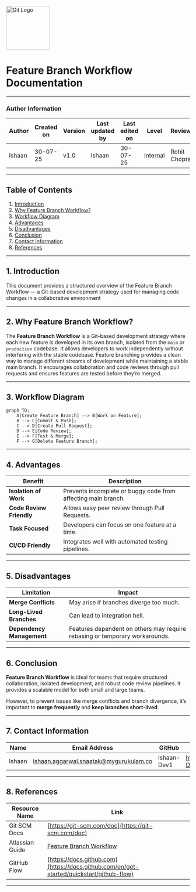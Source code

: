 
<img src="https://git-scm.com/images/logos/downloads/Git-Icon-1788C.png" alt="Git Logo" width="120"/>

# Feature Branch Workflow Documentation

---

### Author Information

| **Author**   | **Created on** | **Version** | **Last updated by** | **Last edited on** | **Level** | **Reviewer**  |
|--------------|----------------|-------------|---------------------|--------------------|-----------|---------------|
| Ishaan    | 30-07-25    | v1.0  |  Ishaan  |30-07-25   | Internal    | Rohit Chopra    | 

---

## Table of Contents

1. [Introduction](#1-introduction)  
2. [Why Feature Branch Workflow?](#2-why-feature-branch-workflow)  
3. [Workflow Diagram](#3-workflow-diagram)  
4. [Advantages](#4-advantages)  
5. [Disadvantages](#5-disadvantages)  
6. [Conclusion](#6-conclusion)  
7. [Contact Information](#7-contact-information)  
8. [References](#8-references)

---

## 1. Introduction

This document provides a structured overview of the Feature Branch Workflow — a Git-based development strategy used for managing code changes in a collaborative environment

---

## 2. Why Feature Branch Workflow?

The **Feature Branch Workflow** is a Git-based development strategy where each new feature is developed in its own branch, isolated from the `main` or `production` codebase. It allows developers to work independently without interfering with the stable codebase.
Feature branching provides a clean way to manage different streams of development while maintaining a stable main branch. It encourages collaboration and code reviews through pull requests and ensures features are tested before they’re merged.


---

## 3. Workflow Diagram

```mermaid
graph TD;
    A[Create Feature Branch] --> B[Work on Feature];
    B --> C[Commit & Push];
    C --> D[Create Pull Request];
    D --> E[Code Review];
    E --> F[Test & Merge];
    F --> G[Delete Feature Branch];
```
---

## 4. Advantages

| Benefit                  | Description                                                   |
| ------------------------ | ------------------------------------------------------------- |
| **Isolation of Work**    | Prevents incomplete or buggy code from affecting main branch. |
| **Code Review Friendly** | Allows easy peer review through Pull Requests.                |
| **Task Focused**         | Developers can focus on one feature at a time.                |
| **CI/CD Friendly**       | Integrates well with automated testing pipelines.             |

---

## 5. Disadvantages

| Limitation                | Impact                                                                      |
| ------------------------- | --------------------------------------------------------------------------- |
| **Merge Conflicts**       | May arise if branches diverge too much.                                     |
| **Long-Lived Branches**   | Can lead to integration hell.                                               |
| **Dependency Management** | Features dependent on others may require rebasing or temporary workarounds. |

---
## 6. Conclusion

**Feature Branch Workflow** is ideal for teams that require structured collaboration, isolated development, and robust code review pipelines. It provides a scalable model for both small and large teams.

However, to prevent issues like merge conflicts and branch divergence, it’s important to **merge frequently** and **keep branches short-lived**.

---
## 7. Contact Information

| Name| Email Address      | GitHub | URL |
|-----|--------------------------|-------------|---------|
| Ishaan | ishaan.aggarwal.snaatak@mygurukulam.co|  Ishaan-Dev1  |   https://github.com/Ishaan-Dev1  |

---
## 8. References

| Resource Name   | Link                                                                                                           |
| --------------- | -------------------------------------------------------------------------------------------------------------- |
| Git SCM Docs    | [https://git-scm.com/doc](https://git-scm.com/doc)                                                             |
| Atlassian Guide | [Feature Branch Workflow](https://www.atlassian.com/git/tutorials/comparing-workflows/feature-branch-workflow) |
| GitHub Flow     | [https://docs.github.com](https://docs.github.com/en/get-started/quickstart/github-flow)                       |

---

